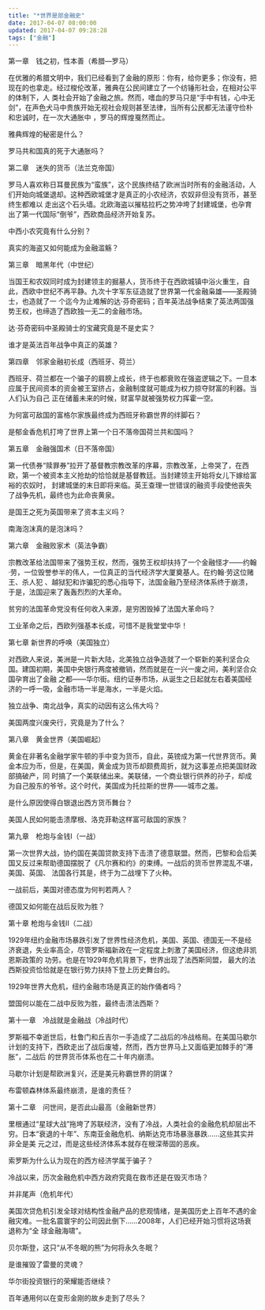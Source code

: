 ```yaml
---
title: "*世界是部金融史"
date: 2017-04-07 08:00:00
updated: 2017-04-07 09:28:28
tags: ["金融"]
---
```

第一章　钱之初，性本善（希腊—罗马）

在优雅的希腊文明中，我们已经看到了金融的原形：你有，给你更多；你没有，把现在的也拿走。经过梭伦改革，雅典在公民间建立了一个纺锤形社会，在相对公平的体制下，人
类社会开始了金融之旅。然而，嗜血的罗马只是“手中有钱，心中无剑”，在声色犬马中贵族开始无视社会规则甚至法律，当所有公民都无法谨守俭朴和忠诚时，在一次大通胀中
，罗马的辉煌戛然而止。

雅典辉煌的秘密是什么？

罗马共和国真的死于大通胀吗？

  

第二章　迷失的货币（法兰克帝国）

罗马人喜欢称日耳曼民族为“蛮族”，这个民族终结了欧洲当时所有的金融活动，人们开始向城堡退却。这种西欧城堡才是真正的小农经济，农奴非但没有货币，甚至终生都难以
走出这个石头墙。北欧海盗以摧枯拉朽之势冲垮了封建城堡，也孕育出了第一代国际“倒爷”，西欧商品经济开始复苏。

中西小农究竟有什么分别？

真实的海盗又如何能成为金融滥觞？

  

第三章　暗黑年代（中世纪）

当国王和农奴同时成为封建领主的掘墓人，货币终于在西欧城镇中浴火重生，自此，西欧中世纪不再平静。九次十字军东征造就了世界第一代金融枭雄——圣殿骑士，也造就了一
个迄今为止难解的达·芬奇密码；百年英法战争结束了英法两国强势王权，也缔造了西欧独一无二的金融市场。

达·芬奇密码中圣殿骑士的宝藏究竟是不是史实？

谁才是英法百年战争中真正的英雄？

  

第四章　邻家金融初长成（西班牙、荷兰）

西班牙、荷兰都在一个骗子的肩膀上成长，终于也都衰败在强盗逻辑之下。一旦本应属于民间资本的资金被王室挤占，金融制度就可能成为权力掠夺财富的利器。当人们认为自己
正在储蓄未来的时候，财富早就被强势权力挥霍一空。

为何富可敌国的富格尔家族最终成为西班牙称霸世界的绊脚石？

是郁金香危机打垮了世界上第一个日不落帝国荷兰共和国吗？

  

第五章　金融强国术（日不落帝国）

第一代债券“赎罪券”拉开了基督教宗教改革的序幕，宗教改革，上帝哭了，在西欧，第一个被资本主义抢劫的恰恰就是基督教廷。当封建领主开始将女儿下嫁给富裕的农奴时，
封建城堡的末日即将来临。英王查理一世错误的融资手段使他丧失了战争先机，最终也为此命丧黄泉。

是国王之死为英国带来了资本主义吗？

南海泡沫真的是泡沫吗？

  

第六章　金融败家术（英法争霸）

宗教改革给法国带来了强势王权，然而，强势王权却扶持了一个金融怪才——约翰·劳，一位毁誉参半的伟人，一位真正的当代经济学大厦奠基人。在约翰·劳这位赌王、杀人犯
、越狱犯和诈骗犯的悉心指导下，法国金融乃至经济体系终于崩溃，于是，法国迎来了轰轰烈烈的大革命。

贫穷的法国革命党没有任何收入来源，是穷困毁掉了法国大革命吗？

工业革命之后，西欧列强基本长成，可惜不是我堂堂中华！

  

第七章 新世界的呼唤（美国独立）

对西欧人来说，美洲是一片新大陆，北美独立战争造就了一个崭新的美利坚合众国。建国初期，美国中央银行两度被撤销，然而就是在一兴一废之间，美利坚合众国孕育出了金融
之都——华尔街。纽约证券市场，从诞生之日起就左右着美国经济的一呼一吸，金融市场一半是海水，一半是火焰。

独立战争、南北战争，真实的动因有这么伟大吗？

美国两度兴废央行，究竟是为了什么？

  

第八章　黄金世界（美国崛起）

黄金在非著名金融学家牛顿的手中变为货币，自此，英镑成为第一代世界货币。黄金本应为币，但是，在美国，黄金成为货币却颇费周折，就为这事差点把美国财政部搞破产，同
时搞了一个美联储出来。美联储，一个商业银行供养的孙子，却成为自己股东的爷爷。这个时代，美国成为托拉斯的世界——城市之羞。

是什么原因使得白银退出西方货币舞台？

美国人民如何能击溃摩根、洛克菲勒这样富可敌国的家族？

  

第九章　枪炮与金钱Ⅰ（一战）

第一次世界大战，协约国在美国贷款支持下击溃了德意联盟。然而，巴黎和会后美国又反过来帮助德国摆脱了《凡尔赛和约》的束缚。一战后的货币世界混乱不堪，美国、英国、
法国各行其是，终于为二战埋下了火种。

一战前后，美国对德态度为何判若两人？

德国又如何能在战后反败为胜？

  

第十章 枪炮与金钱Ⅱ（二战）

1929年纽约金融市场暴跌引发了世界性经济危机，美国、英国、德国无一不是经济衰退，失业率高企，尽管罗斯福新政在一定程度上刺激了美国经济，但这绝非凯恩斯政策的
功劳。也是在1929年危机背景下，世界出现了法西斯同盟， 最大的法西斯投资恰恰就是在银行势力扶持下登上历史舞台的。  

1929年世界大危机，纽约金融市场是真正的始作俑者吗？

盟国何以能在二战中反败为胜，最终击溃法西斯？

  

第十一章　冷战就是金融战（冷战时代）

罗斯福不幸逝世后，杜鲁门和丘吉尔一手造成了二战后的冷战格局。在美国马歇尔计划的支持下，西欧走出了战后废墟，然而，西方世界马上又面临更加棘手的“滞胀”，二战后
的世界货币体系也在二十年内崩溃。

马歇尔计划是帮欧洲复兴，还是美元称霸世界的阴谋？

布雷顿森林体系最终崩溃，是谁的责任？

  

第十二章　问世间，是否此山最高（金融新世界）

里根通过“星球大战”拖垮了苏联经济，没有了冷战，人类社会的金融危机却层出不穷。日本“衰退的十年”、东南亚金融危机、纳斯达克市场暴涨暴跌……这些其实并非全是美
元之过，而是这些经济体系本就存在根深蒂固的恶疾。

索罗斯为什么认为现在的西方经济学属于骗子？

冷战以来，历次金融危机中西方政府究竟在救市还是在毁灭市场？

  

并非尾声（危机年代）

美国次贷危机引发全球对结构性金融产品的悲观情绪，是美国历史上百年不遇的金融灾难。一批名震寰宇的公司因此倒下……2008年，人们已经开始习惯将这场衰退称为“全
球金融海啸”。

贝尔斯登，这只“从不冬眠的熊”为何将永久冬眠？

是谁摧毁了雷曼的灵魂？

华尔街投资银行的荣耀能否继续？

百年通用何以在变形金刚的故乡走到了尽头？

  

